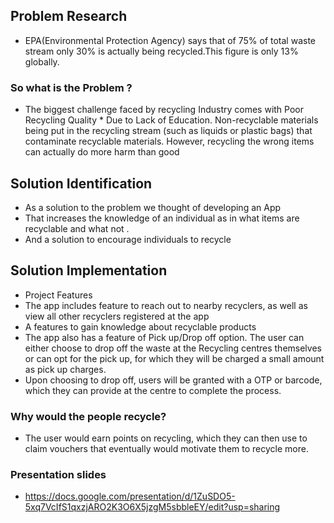 ## Problem Research
* EPA(Environmental Protection Agency) says that of 75% of total waste stream only 30% is actually being recycled.This figure is only 13% globally.

### So what is the Problem ?
* The biggest challenge faced by recycling Industry comes with Poor Recycling Quality * Due to Lack of Education. Non-recyclable materials being put in the recycling stream (such as liquids or plastic bags) that contaminate recyclable materials. However, recycling the wrong items can actually do more harm than good

## Solution Identification
* As a solution to the problem we thought of developing an App
* That increases the knowledge of an individual as in what items are recyclable and what not .
* And a solution to encourage individuals to recycle 


## Solution Implementation
* Project Features
* The app includes feature to reach out to nearby recyclers, as well as view all other recyclers registered at the app
* A features to gain knowledge about recyclable products 
* The app also has a feature of Pick up/Drop off option. The user can either choose to drop off the waste at the Recycling centres themselves or can opt for the pick up,   for which they will be charged a small amount as pick up charges.
* Upon choosing to drop off, users will be granted with a OTP or barcode, which they can provide at the centre to complete the process.


### Why would the people recycle?

* The user would earn points on recycling, which they can then use to claim vouchers that eventually would motivate them to recycle more.


### Presentation slides
* https://docs.google.com/presentation/d/1ZuSDO5-5xq7VcIfS1qxzjARO2K3O6X5jzgM5sbbleEY/edit?usp=sharing
